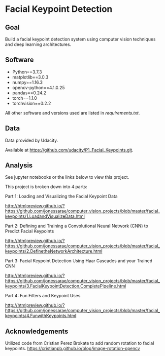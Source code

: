 # Facial Keypoint Detection

## Goal

Build a facial keypoint detection system using computer vision techniques and deep learning architectures.

## Software

* Python==3.7.3
* matplotlib==3.0.3
* numpy==1.16.3
* opencv-python==4.1.0.25
* pandas==0.24.2
* torch==1.1.0
* torchvision==0.2.2

All other software and versions used are listed in *requirements.txt*. 

## Data

Data provided by Udacity. 

Available at https://github.com/udacity/P1_Facial_Keypoints.git.

## Analysis

See jupyter notebooks or the links below to view this project. 

This project is broken down into 4 parts:

Part 1: Loading and Visualizing the Facial Keypoint Data

http://htmlpreview.github.io/?https://github.com/jonessarae/computer_vision_projects/blob/master/facial_keypoints/1.LoadandVisualizeData.html

Part 2: Defining and Training a Convolutional Neural Network (CNN) to Predict Facial Keypoints

http://htmlpreview.github.io/?https://github.com/jonessarae/computer_vision_projects/blob/master/facial_keypoints/2.DefinetheNetworkArchitecture.html

Part 3: Facial Keypoint Detection Using Haar Cascades and your Trained CNN

http://htmlpreview.github.io/?https://github.com/jonessarae/computer_vision_projects/blob/master/facial_keypoints/3.FacialKeypointDetection,CompletePipeline.html

Part 4: Fun Filters and Keypoint Uses

http://htmlpreview.github.io/?https://github.com/jonessarae/computer_vision_projects/blob/master/facial_keypoints/4.FunwithKeypoints.html

## Acknowledgements

Utilized code from Cristian Perez Brokate to add random rotation to facial keypoints.
https://cristianpb.github.io/blog/image-rotation-opencv
